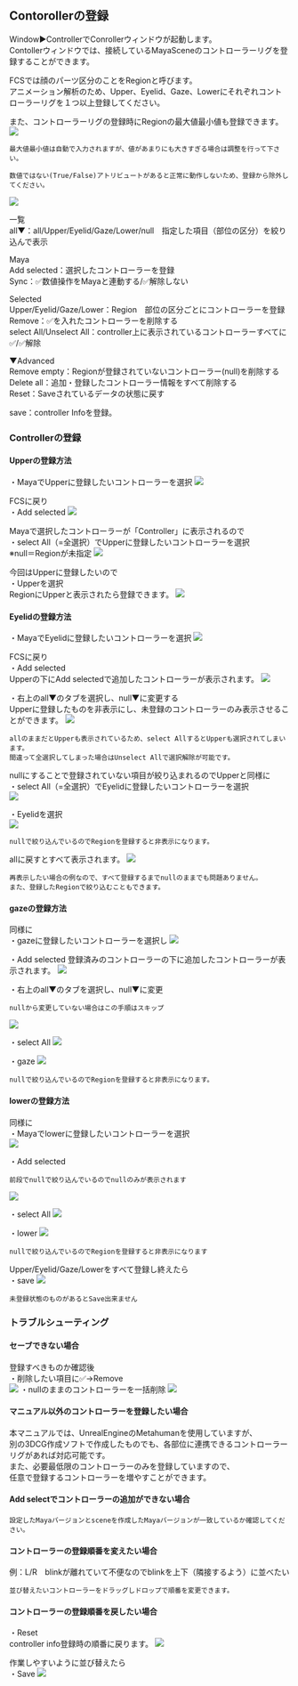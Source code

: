 ## Contorollerの登録

Window▶ControllerでConrollerウィンドウが起動します。  
Contollerウィンドウでは、接続しているMayaSceneのコントローラーリグを登録することができます。

FCSでは顔のパーツ区分のことをRegionと呼びます。  
アニメーション解析のため、Upper、Eyelid、Gaze、Lowerにそれぞれコントローラーリグを１つ以上登録してください。  

また、コントローラーリグの登録時にRegionの最大値最小値も登録できます。
![](images/C001.png)


```{note}
最大値最小値は自動で入力されますが、値があまりにも大きすぎる場合は調整を行って下さい。  
```
```{warning}
数値ではない(True/False)アトリビュートがあると正常に動作しないため、登録から除外してください。
```

![](images/C002.png)

一覧  
all▼：all/Upper/Eyelid/Gaze/Lower/null　指定した項目（部位の区分）を絞り込んで表示  

Maya  
Add selected：選択したコントローラーを登録  
Sync：✅数値操作をMayaと連動する/✅解除しない  

Selected  
Upper/Eyelid/Gaze/Lower：Region　部位の区分ごとにコントローラーを登録  
Remove：✅を入れたコントローラーを削除する  
select All/Unselect All：controller上に表示されているコントローラーすべてに✅/✅解除 

▼Advanced  
Remove empty：Regionが登録されていないコントローラー(null)を削除する  
Delete all：追加・登録したコントローラー情報をすべて削除する  
Reset：Saveされているデータの状態に戻す

save：controller Infoを登録。

### Controllerの登録

#### Upperの登録方法 

・MayaでUpperに登録したいコントローラーを選択
![](images/image36.png)

FCSに戻り  
・Add selected
![](images/C003.png)

Mayaで選択したコントローラーが「Controller」に表示されるので  
・select All（=全選択）でUpperに登録したいコントローラーを選択  
※null＝Regionが未指定
![](images/C004.png)

今回はUpperに登録したいので  
・Upperを選択  
RegionにUpperと表示されたら登録できます。
![](images/C005.png)

#### Eyelidの登録方法

・MayaでEyelidに登録したいコントローラーを選択
![](images/image49.png)

FCSに戻り  
・Add selected  
Upperの下にAdd selectedで追加したコントローラーが表示されます。
![](images/C006.png)

・右上のall▼のタブを選択し、null▼に変更する  
Upperに登録したものを非表示にし、未登録のコントローラーのみ表示させることができます。
![](images/C007.png)

```{note}
allのままだとUpperも表示されているため、select AllするとUpperも選択されてしまいます。  
間違って全選択してしまった場合はUnselect Allで選択解除が可能です。
```

nullにすることで登録されていない項目が絞り込まれるのでUpperと同様に  
・select All（=全選択）でEyelidに登録したいコントローラーを選択    
![](images/C008.png)

・Eyelidを選択  
![](images/C009.png)
```{note}
nullで絞り込んでいるのでRegionを登録すると非表示になります。
```

allに戻すとすべて表示されます。
![](images/C010.png)

```{note}
再表示したい場合の例なので、すべて登録するまでnullのままでも問題ありません。  
また、登録したRegionで絞り込むこともできます。
```

#### gazeの登録方法

同様に  
・gazeに登録したいコントローラーを選択し
![](images/image47.png)

・Add selected
登録済みのコントローラーの下に追加したコントローラーが表示されます。
![](images/C011.png)

・右上のall▼のタブを選択し、null▼に変更
```{note}
nullから変更していない場合はこの手順はスキップ
```
![](images/C012.png)

・select All
![](images/C013.png)

・gaze
![](images/C014.png)
```{note}
nullで絞り込んでいるのでRegionを登録すると非表示になります。
```

#### lowerの登録方法

同様に  
・Mayaでlowerに登録したいコントローラーを選択  
![](images/image60.png)

・Add selected
```{note}
前段でnullで絞り込んでいるのでnullのみが表示されます
```
![](images/C015.png)

・select All
![](images/C016.png)

・lower
![](images/C017.png)
```{note}
nullで絞り込んでいるのでRegionを登録すると非表示になります
```

Upper/Eyelid/Gaze/Lowerをすべて登録し終えたら  
・save
![](images/C018.png)

```{warning}
未登録状態のものがあるとSave出来ません
```

### トラブルシューティング

#### セーブできない場合

登録すべきものか確認後  
・削除したい項目に✅→Remove  
![](images/C019.png)
・nullのままのコントローラーを一括削除
![](images/C020.png)

#### マニュアル以外のコントローラーを登録したい場合
本マニュアルでは、UnrealEngineのMetahumanを使用していますが、  
別の3DCG作成ソフトで作成したものでも、各部位に連携できるコントローラーリグがあれば対応可能です。  
また、必要最低限のコントローラーのみを登録していますので、  
任意で登録するコントローラーを増やすことができます。


#### Add selectでコントローラーの追加ができない場合
```{warning} 
設定したMayaバージョンとsceneを作成したMayaバージョンが一致しているか確認してください。
```
#### コントローラーの登録順番を変えたい場合

例：L/R　blinkが離れていて不便なのでblinkを上下（隣接するよう）に並べたい
```{note}
並び替えたいコントローラーをドラッグしドロップで順番を変更できます。  
```
#### コントローラーの登録順番を戻したい場合
 
・Reset  
controller info登録時の順番に戻ります。
![](images/C021.png)

作業しやすいように並び替えたら  
・Save
![](images/C018.png)
